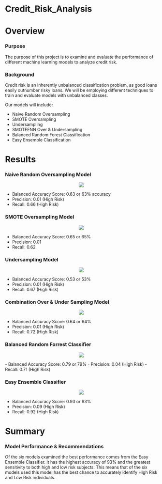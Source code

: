 # Credit_Risk_Analysis

# Overview

### Purpose
The purpose of this project is to examine and evaluate the performance of different machine learning models to analyze credit risk.

### Background
Credit risk is an inherently unbalanced classification problem, as good loans easily outnumber risky loans. We will be employing different techniques to train and evaluate models with unbalanced classes.

Our models will include: 
- Naive Random Oversampling
- SMOTE Oversampling
- Undersampling 
- SMOTEENN Over & Undersampling
- Balanced Random Forest Classification
- Easy Ensemble Classification

# Results
### Naive Random Oversampling Model
<p align="center">
  <img src="https://user-images.githubusercontent.com/70111980/213828775-84fca979-8e10-42ff-9791-c080036d17d0.png">
</p>

- Balanced Accuracy Score: 0.63 or 63% accuracy
- Precision: 0.01 (High Risk)
- Recall: 0.66 (High Risk)

### SMOTE Oversampling Model
<p align="center">
  <img  src="https://user-images.githubusercontent.com/70111980/213828802-ecc62154-97be-4844-8411-0a0a4238a6ef.png">
</p>

- Balanced Accuracy Score: 0.65 or 65%
- Precision: 0.01
- Recall: 0.62

### Undersampling Model
<p align="center">
  <img  src="https://user-images.githubusercontent.com/70111980/213828844-70fdc9a7-0bba-445a-a630-6f7e27bcdfaa.png">
</p>

- Balanced Accuracy Score: 0.53 or 53%
- Precision: 0.01 (High Risk)
- Recall: 0.67 (High Risk)

### Combination Over & Under Sampling Model
<p align="center">
  <img  src="https://user-images.githubusercontent.com/70111980/213828885-c3c0a73d-129a-4f72-9b13-b7d712e880b3.png">
</p>

- Balanced Accuracy Score: 0.64 or 64%
- Precision: 0.01 (High Risk)
- Recall: 0.72 (High Risk)

### Balanced Random Forrest Classifier
<p align="center">
  <img  src="https://user-images.githubusercontent.com/70111980/213828941-78de9e4b-be3c-47ad-a6b6-a5a647e60c8f.png">
</p>
- Balanced Accuracy Score: 0.79 or 79%
- Precision: 0.04 (High Risk)
- Recall: 0.71 (High Risk)

### Easy Ensemble Classifier
<p align="center">
  <img  src="https://user-images.githubusercontent.com/70111980/213829027-62e96e5e-2310-4d4c-bd88-655d8ff6086f.png">
</p>

- Balanced Accuracy Score: 0.93 or 93%
- Precision: 0.09 (High Risk) 
- Recall: 0.92 (High Risk)

# Summary

### Model Performance & Recommendations
Of the six models examined the best performance comes from the Easy Ensemble Classifier. It has the highest accuracy of 93% and the greatest sensitivity to both high and low risk subjects. This means that of the six models used this model has the best chance to accurately identify High Risk and Low Risk individuals. 
